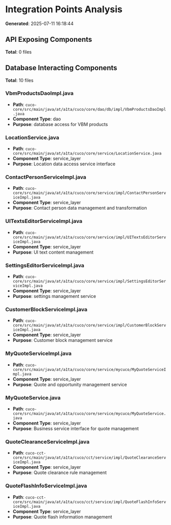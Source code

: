 # Integration Points Analysis

**Generated**: 2025-07-11 16:18:44

## API Exposing Components

**Total**: 0 files

## Database Interacting Components

**Total**: 10 files

### VbmProductsDaoImpl.java
- **Path**: `cuco-core/src/main/java/at/a1ta/cuco/core/dao/db/impl/VbmProductsDaoImpl.java`
- **Component Type**: dao
- **Purpose**: database access for VBM products

### LocationService.java
- **Path**: `cuco-core/src/main/java/at/a1ta/cuco/core/service/LocationService.java`
- **Component Type**: service_layer
- **Purpose**: Location data access service interface

### ContactPersonServiceImpl.java
- **Path**: `cuco-core/src/main/java/at/a1ta/cuco/core/service/impl/ContactPersonServiceImpl.java`
- **Component Type**: service_layer
- **Purpose**: Contact person data management and transformation

### UITextsEditorServiceImpl.java
- **Path**: `cuco-core/src/main/java/at/a1ta/cuco/core/service/impl/UITextsEditorServiceImpl.java`
- **Component Type**: service_layer
- **Purpose**: UI text content management

### SettingsEditorServiceImpl.java
- **Path**: `cuco-core/src/main/java/at/a1ta/cuco/core/service/impl/SettingsEditorServiceImpl.java`
- **Component Type**: service_layer
- **Purpose**: settings management service

### CustomerBlockServiceImpl.java
- **Path**: `cuco-core/src/main/java/at/a1ta/cuco/core/service/impl/CustomerBlockServiceImpl.java`
- **Component Type**: service_layer
- **Purpose**: Customer block management service

### MyQuoteServiceImpl.java
- **Path**: `cuco-core/src/main/java/at/a1ta/cuco/core/service/mycuco/MyQuoteServiceImpl.java`
- **Component Type**: service_layer
- **Purpose**: Quote and opportunity management service

### MyQuoteService.java
- **Path**: `cuco-core/src/main/java/at/a1ta/cuco/core/service/mycuco/MyQuoteService.java`
- **Component Type**: service_layer
- **Purpose**: Business service interface for quote management

### QuoteClearanceServiceImpl.java
- **Path**: `cuco-cct-core/src/main/java/at/a1ta/cuco/cct/service/impl/QuoteClearanceServiceImpl.java`
- **Component Type**: service_layer
- **Purpose**: Quote clearance rule management

### QuoteFlashInfoServiceImpl.java
- **Path**: `cuco-cct-core/src/main/java/at/a1ta/cuco/cct/service/impl/QuoteFlashInfoServiceImpl.java`
- **Component Type**: service_layer
- **Purpose**: Quote flash information management

